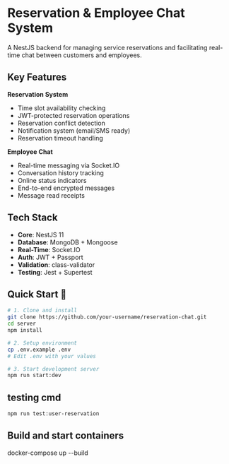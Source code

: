 # Reservation & Employee Chat System 

A NestJS backend for managing service reservations and facilitating real-time chat between customers and employees.

## Key Features 

**Reservation System**
-  Time slot availability checking
-  JWT-protected reservation operations
-  Reservation conflict detection
-  Notification system (email/SMS ready)
-  Reservation timeout handling

**Employee Chat**
-  Real-time messaging via Socket.IO
-  Conversation history tracking
-  Online status indicators
-  End-to-end encrypted messages
-  Message read receipts

## Tech Stack 

- **Core**: NestJS 11
- **Database**: MongoDB + Mongoose
- **Real-Time**: Socket.IO
- **Auth**: JWT + Passport
- **Validation**: class-validator
- **Testing**: Jest + Supertest

## Quick Start 🚀

```bash
# 1. Clone and install
git clone https://github.com/your-username/reservation-chat.git
cd server
npm install

# 2. Setup environment
cp .env.example .env
# Edit .env with your values

# 3. Start development server
npm run start:dev

```
## testing cmd
```bash
npm run test:user-reservation
```
## Build and start containers
docker-compose up --build

